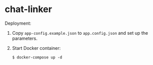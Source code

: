 <!--
SPDX-FileCopyrightText: 2017-2025 Friedrich von Never <friedrich@fornever.me>

SPDX-License-Identifier: MIT
-->

chat-linker
===========

Deployment:

1. Copy `app-config.example.json` to `app.config.json` and set up the
   parameters.
2. Start Docker container:

   ```console
   $ docker-compose up -d
   ```
